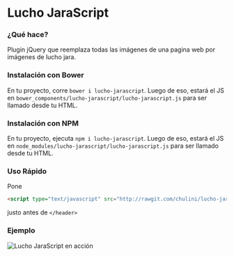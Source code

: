 # Lucho JaraScript
### ¿Qué hace?
Plugin jQuery que reemplaza todas las imágenes de una pagina web por imágenes de lucho jara.

### Instalación con Bower

En tu proyecto, corre `bower i lucho-jarascript`. Luego de eso, estará el JS en `bower_components/lucho-jarascript/lucho-jarascript.js` para ser llamado desde tu HTML.

### Instalación con NPM

En tu proyecto, ejecuta `npm i lucho-jarascript`. Luego de eso, estará el JS en `node_modules/lucho-jarascript/lucho-jarascript.js` para ser llamado desde tu HTML.


### Uso Rápido
Pone
```html
<script type="text/javascript" src="http://rawgit.com/chulini/lucho-jarascript/master/lucho-jarascript.js"></script>
```
justo antes de ```</header>```


### Ejemplo
![Lucho JaraScript en acción](https://i.imgur.com/eYFv33w.jpg "lalegal.cl con Lucho JaraScript")
